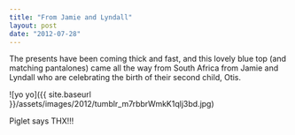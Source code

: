```yaml
---
title: "From Jamie and Lyndall"
layout: post
date: "2012-07-28"
---
```


The presents have been coming thick and fast, and this lovely blue top (and matching pantalones) came all the way from South Africa from Jamie and Lyndall who are celebrating the birth of their second child, Otis.

![yo yo]({{ site.baseurl }}/assets/images/2012/tumblr_m7rbbrWmkK1qlj3bd.jpg)

Piglet says THX!!!
